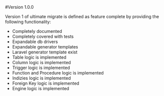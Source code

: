 #Version 1.0.0

Version 1 of ultimate migrate is defined as feature complete by providing the following functionality:

 * Completely documented
 * Completely covered with tests
 * Expandable db drivers
 * Expandable generator templates
 * Laravel generator template exist
 * Table logic is implemented
 * Column logic is implemented
 * Trigger logic is implemented
 * Function and Procedure logic is implemented
 * Indizies logic is implemented
 * Foreign Key logic is implemented
 * Engine logic is implemented